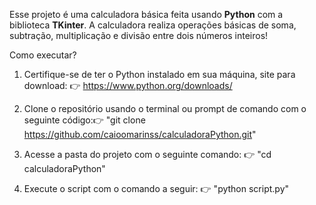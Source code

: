 Esse projeto é uma calculadora básica feita usando **Python** com a biblioteca **TKinter**.
A calculadora realiza operações básicas de soma, subtração, multiplicação e divisão entre dois números inteiros!

Como executar?
1. Certifique-se de ter o Python instalado em sua máquina, site para download: 👉 https://www.python.org/downloads/
   
2. Clone o repositório usando o terminal ou prompt de comando com o seguinte código:👉 "git clone https://github.com/caioomarinss/calculadoraPython.git"

3. Acesse a pasta do projeto com o seguinte comando: 👉 "cd calculadoraPython"

4. Execute o script com o comando a seguir: 👉 "python script.py"

